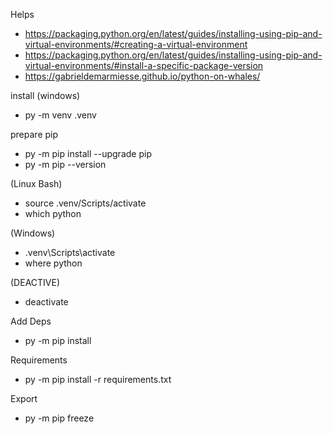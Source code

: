 Helps 
- https://packaging.python.org/en/latest/guides/installing-using-pip-and-virtual-environments/#creating-a-virtual-environment
- https://packaging.python.org/en/latest/guides/installing-using-pip-and-virtual-environments/#install-a-specific-package-version
- https://gabrieldemarmiesse.github.io/python-on-whales/

install (windows)
- py -m venv .venv

prepare pip
- py -m pip install --upgrade pip
- py -m pip --version

(Linux Bash)
- source .venv/Scripts/activate
- which python

(Windows)
- .venv\Scripts\activate
- where python

(DEACTIVE)
- deactivate

Add Deps
- py -m pip install

Requirements
- py -m pip install -r requirements.txt

Export
- py -m pip freeze
